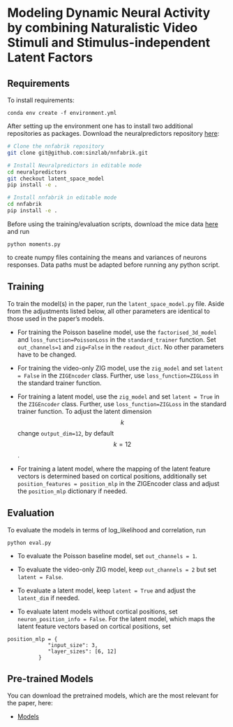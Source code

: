 
# Modeling Dynamic Neural Activity by combining Naturalistic Video Stimuli and Stimulus-independent Latent Factors

## Requirements

To install requirements:
```setup
conda env create -f environment.yml
```
After setting up the environment one has to install two additional repositories as packages. Download the neuralpredictors repository [here](https://anonymous.4open.science/r/neuralpredictors-D2FE/):
```bash
# Clone the nnfabrik repository
git clone git@github.com:sinzlab/nnfabrik.git

# Install Neuralpredictors in editable mode
cd neuralpredictors
git checkout latent_space_model
pip install -e .

# Install nnfabrik in editable mode
cd nnfabrik
pip install -e .
```
Before using the training/evaluation scripts, download the mice data [here](https://gin.g-node.org/pollytur/sensorium_2023_dataset) and run 
```
python moments.py 
```
to create numpy files containing the means and variances of neurons responses. 
Data paths must be adapted before running any python script. 

## Training

To train the model(s) in the paper, run the `latent_space_model.py` file. Aside from the adjustments listed below, all other parameters are identical to those used in the paper’s models.

- For training the Poisson baseline model, use the `factorised_3d_model` and `loss_function=PoissonLoss` in the `standard_trainer` function. Set `out_channels=1` and `zig=False` in the `readout_dict`. No other parameters have to be changed. 

- For training the video-only ZIG model, use the `zig_model` and set `latent = False` in the `ZIGEncoder` class. Further, use `loss_function=ZIGLoss` in the standard trainer function.
  
- For training a latent model, use the `zig_model` and set `latent = True` in the `ZIGEncoder` class. Further, use `loss_function=ZIGLoss` in the standard trainer function. To adjust the latent dimension $$k$$ change `output_dim=12`, by default $$k=12$$.
  
- For training a latent model, where the mapping of the latent feature vectors is determined based on cortical positions, additionally set `position_features = position_mlp` in the ZIGEncoder class and adjust the `position_mlp` dictionary if needed.



## Evaluation

To evaluate the models in terms of log_likelihood and correlation, run

```eval
python eval.py 
```
- To evaluate the Poisson baseline model, set `out_channels = 1`.
  
- To evaluate  the video-only ZIG model, keep `out_channels = 2` but set `latent = False`.
  
- To evaluate a latent model, keep `latent = True` and adjust the `latent_dim` if needed.
  
- To evaluate latent models without cortical positions, set `neuron_position_info = False`.  For the latent model, which maps the latent feature vectors based on cortical positions, set
```
position_mlp = {
             "input_size": 3,
             "layer_sizes": [6, 12]
          }
```

## Pre-trained Models

You can download the pretrained models, which are the most relevant for the paper, here:

- [Models](https://anonymous.4open.science/r/Models-E234/)   
